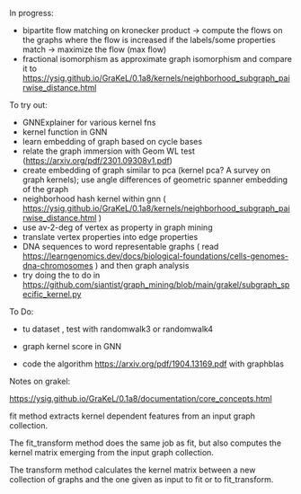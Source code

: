 In progress:

- bipartite flow matching on kronecker product -> compute the flows on the graphs where the flow is increased if the labels/some properties match -> maximize the flow (max flow)
- fractional isomorphism as approximate graph isomorphism and compare it to https://ysig.github.io/GraKeL/0.1a8/kernels/neighborhood_subgraph_pairwise_distance.html

To try out:
- GNNExplainer for various kernel fns
- kernel function in GNN
- learn embedding of graph based on cycle bases 
- relate the graph immersion with Geom WL test (https://arxiv.org/pdf/2301.09308v1.pdf) 
- create embedding of graph similar to pca (kernel pca? A survey on graph kernels); use angle differences of geometric spanner embedding of the graph
- neighborhood hash kernel within gnn ( https://ysig.github.io/GraKeL/0.1a8/kernels/neighborhood_subgraph_pairwise_distance.html )
- use av-2-deg of vertex as property in graph mining
- translate vertex properties into edge properties
- DNA sequences to word representable graphs ( read https://learngenomics.dev/docs/biological-foundations/cells-genomes-dna-chromosomes ) and then graph analysis
- try doing the to do in https://github.com/siantist/graph_mining/blob/main/grakel/subgraph_specific_kernel.py

To Do:
 - tu dataset , test with randomwalk3 or randomwalk4 

- graph kernel score in GNN

- code the algorithm https://arxiv.org/pdf/1904.13169.pdf with graphblas

Notes on grakel:

https://ysig.github.io/GraKeL/0.1a8/documentation/core_concepts.html

fit method extracts kernel dependent features from an input graph collection.

The fit_transform method does the same job as fit, but also computes the kernel matrix emerging from the input graph collection.

The transform method calculates the kernel matrix between a new collection of graphs and the one given as input to fit or to fit_transform.
